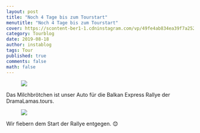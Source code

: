 ```yaml
---
layout: post
title: "Noch 4 Tage bis zum Tourstart"
menutitle: "Noch 4 Tage bis zum Tourstart"
cover: https://scontent-ber1-1.cdninstagram.com/vp/49fe4ab834ea39f7a2526781938acdbe/5DD9A44A/t51.2885-15/e35/67145404_971735716491657_7131749693555149263_n.jpg?_nc_ht=scontent-ber1-1.cdninstagram.com
category: Tourblog
date: 2019-08-18
author: instablog
tags: Tour
published: true
comments: false
math: false
---
```


<figure><img src="https://scontent-ber1-1.cdninstagram.com/vp/7bffa056f8f6231523c17e83ea0f2438/5DDADB93/t51.2885-15/fr/e15/s1080x1080/67182717_210119963303065_5435265014386892663_n.jpg?_nc_ht=scontent-ber1-1.cdninstagram.com"/> </figure><p>Das Milchbrötchen ist unser Auto für die Balkan Express Rallye der DramaLamas.tours.</p>
<figure><img src="https://scontent-ber1-1.cdninstagram.com/vp/49fe4ab834ea39f7a2526781938acdbe/5DD9A44A/t51.2885-15/e35/67145404_971735716491657_7131749693555149263_n.jpg?_nc_ht=scontent-ber1-1.cdninstagram.com"/> </figure><p>Wir fiebern dem Start der Rallye entgegen. 😊</p>

